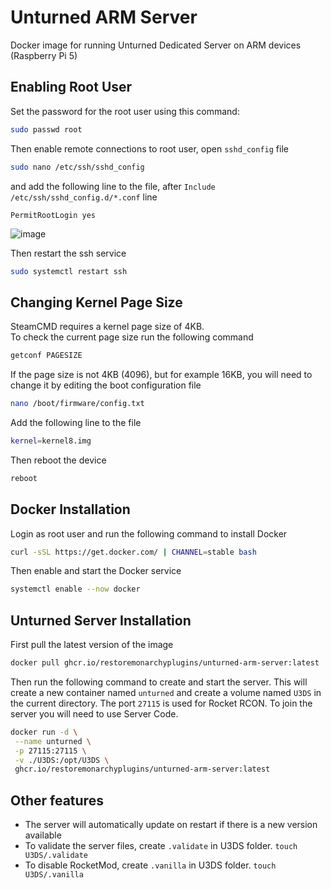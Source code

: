 # Unturned ARM Server
Docker image for running Unturned Dedicated Server on ARM devices (Raspberry Pi 5)

## Enabling Root User
Set the password for the root user using this command:
```sh
sudo passwd root
```
Then enable remote connections to root user, open `sshd_config` file
```sh
sudo nano /etc/ssh/sshd_config
```
and add the following line to the file, after `Include /etc/ssh/sshd_config.d/*.conf` line

```
PermitRootLogin yes
```
![image](https://github.com/user-attachments/assets/e501f641-8f80-40af-840f-b20e62bb9854)

Then restart the ssh service
```sh
sudo systemctl restart ssh
```

## Changing Kernel Page Size
SteamCMD requires a kernel page size of 4KB.  
To check the current page size run the following command
```sh
getconf PAGESIZE
```

If the page size is not 4KB (4096), but for example 16KB, you will need to change it by editing the boot configuration file
```sh
nano /boot/firmware/config.txt
```

Add the following line to the file
```sh
kernel=kernel8.img
```

Then reboot the device
```sh
reboot
```

## Docker Installation
Login as root user and run the following command to install Docker
```sh
curl -sSL https://get.docker.com/ | CHANNEL=stable bash
```
Then enable and start the Docker service
```sh
systemctl enable --now docker
```

## Unturned Server Installation
First pull the latest version of the image
```sh
docker pull ghcr.io/restoremonarchyplugins/unturned-arm-server:latest
```
Then run the following command to create and start the server. This will create a new container named `unturned` and create a volume named `U3DS` in the current directory. The port `27115` is used for Rocket RCON. To join the server you will need to use Server Code.
```sh
docker run -d \
 --name unturned \
 -p 27115:27115 \
 -v ./U3DS:/opt/U3DS \
 ghcr.io/restoremonarchyplugins/unturned-arm-server:latest
```

## Other features
- The server will automatically update on restart if there is a new version available
- To validate the server files, create `.validate` in U3DS folder. `touch U3DS/.validate`
- To disable RocketMod, create `.vanilla` in U3DS folder. `touch U3DS/.vanilla`
